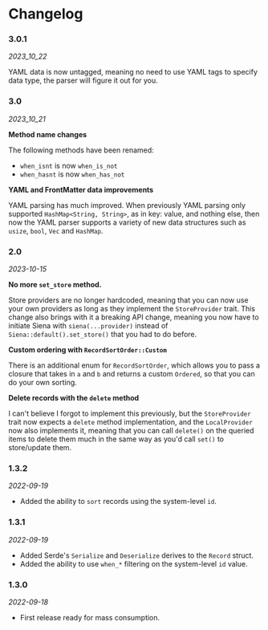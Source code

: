 # Changelog

### 3.0.1

_2023_10_22_

YAML data is now untagged, meaning no need to use YAML tags to specify data type, the parser will figure it out for you.

### 3.0

_2023_10_21_

**Method name changes**

The following methods have been renamed:

- `when_isnt` is now `when_is_not`
- `when_hasnt` is now `when_has_not`

**YAML and FrontMatter data improvements**

YAML parsing has much improved. When previously YAML parsing only supported `HashMap<String, String>`, as in key: value, and nothing else, then now the YAML parser supports a variety of new data structures such as `usize`, `bool`, `Vec` and `HashMap`. 

### 2.0

_2023-10-15_

**No more `set_store` method.**

Store providers are no longer hardcoded, meaning that you can now use your own providers as long as they implement the `StoreProvider` trait. This change also brings with it a breaking API change, meaning you now have to initiate Siena with `siena(...provider)` instead of `Siena::default().set_store()` that you had to do before.

**Custom ordering with `RecordSortOrder::Custom`**

There is an additional enum for `RecordSortOrder`, which allows you to pass a closure that takes in `a` and `b` and returns a 
custom `Ordered`, so that you can do your own sorting.

**Delete records with the `delete` method**

I can't believe I forgot to implement this previously, but the `StoreProvider` trait now expects a `delete` method implementation, and the `LocalProvider` now also implements it, meaning that you can call `delete()` on the queried items to delete them much in the same way as you'd call `set()` to store/update them.
### 1.3.2

_2022-09-19_

- Added the ability to `sort` records using the system-level `id`.

### 1.3.1

_2022-09-19_

- Added Serde's `Serialize` and `Deserialize` derives to the `Record` struct.
- Added the ability to use `when_*` filtering on the system-level `id` value. 

### 1.3.0

_2022-09-18_

- First release ready for mass consumption.
